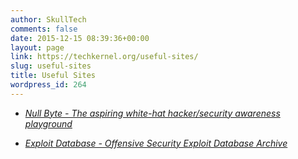 ```yaml
---
author: SkullTech
comments: false
date: 2015-12-15 08:39:36+00:00
layout: page
link: https://techkernel.org/useful-sites/
slug: useful-sites
title: Useful Sites
wordpress_id: 264
---
```



	
  * _[Null Byte - The aspiring white-hat hacker/security awareness playground](http://null-byte.wonderhowto.com/)_

	
  * _[Exploit Database - Offensive Security Exploit Database Archive](https://www.exploit-db.com/)_


